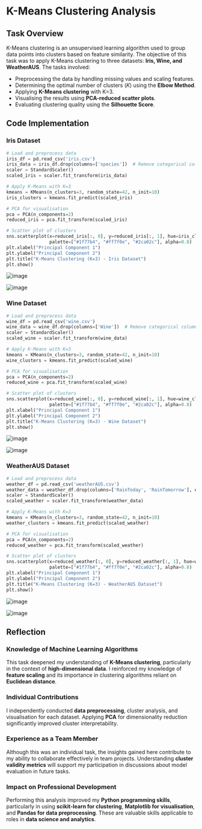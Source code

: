 # K-Means Clustering Analysis

## Task Overview
K-Means clustering is an unsupervised learning algorithm used to group data points into clusters based on feature similarity. The objective of this task was to apply K-Means clustering to three datasets: **Iris, Wine, and WeatherAUS**. The tasks involved:
- Preprocessing the data by handling missing values and scaling features.
- Determining the optimal number of clusters (*K*) using the **Elbow Method**.
- Applying **K-Means clustering** with K=3.
- Visualising the results using **PCA-reduced scatter plots**.
- Evaluating clustering quality using the **Silhouette Score**.

## Code Implementation

### **Iris Dataset**
```python
# Load and preprocess data
iris_df = pd.read_csv('iris.csv')
iris_data = iris_df.drop(columns=['species'])  # Remove categorical column
scaler = StandardScaler()
scaled_iris = scaler.fit_transform(iris_data)

# Apply K-Means with K=3
kmeans = KMeans(n_clusters=3, random_state=42, n_init=10)
iris_clusters = kmeans.fit_predict(scaled_iris)

# PCA for visualisation
pca = PCA(n_components=2)
reduced_iris = pca.fit_transform(scaled_iris)

# Scatter plot of clusters
sns.scatterplot(x=reduced_iris[:, 0], y=reduced_iris[:, 1], hue=iris_clusters, 
                palette=["#1f77b4", "#ff7f0e", "#2ca02c"], alpha=0.8)
plt.xlabel("Principal Component 1")
plt.ylabel("Principal Component 2")
plt.title("K-Means Clustering (K=3) - Iris Dataset")
plt.show()
```

![image](https://github.com/user-attachments/assets/70a09400-aa32-4b07-abb4-9607dbc82f2f)

![image](https://github.com/user-attachments/assets/ea0b23ed-0869-4a54-b619-60ba2ceb94a8)

### **Wine Dataset**
```python
# Load and preprocess data
wine_df = pd.read_csv('wine.csv')
wine_data = wine_df.drop(columns=['Wine'])  # Remove categorical column
scaler = StandardScaler()
scaled_wine = scaler.fit_transform(wine_data)

# Apply K-Means with K=3
kmeans = KMeans(n_clusters=3, random_state=42, n_init=10)
wine_clusters = kmeans.fit_predict(scaled_wine)

# PCA for visualisation
pca = PCA(n_components=2)
reduced_wine = pca.fit_transform(scaled_wine)

# Scatter plot of clusters
sns.scatterplot(x=reduced_wine[:, 0], y=reduced_wine[:, 1], hue=wine_clusters, 
                palette=["#1f77b4", "#ff7f0e", "#2ca02c"], alpha=0.8)
plt.xlabel("Principal Component 1")
plt.ylabel("Principal Component 2")
plt.title("K-Means Clustering (K=3) - Wine Dataset")
plt.show()
```

![image](https://github.com/user-attachments/assets/3b020d42-d750-40c8-8e1d-dfac6b08b355)

![image](https://github.com/user-attachments/assets/42f9a97b-a23f-4732-8f1a-9e282c2a6ba5)

### **WeatherAUS Dataset**
```python
# Load and preprocess data
weather_df = pd.read_csv('weatherAUS.csv')
weather_data = weather_df.drop(columns=['RainToday', 'RainTomorrow'], errors='ignore').dropna()
scaler = StandardScaler()
scaled_weather = scaler.fit_transform(weather_data)

# Apply K-Means with K=3
kmeans = KMeans(n_clusters=3, random_state=42, n_init=10)
weather_clusters = kmeans.fit_predict(scaled_weather)

# PCA for visualisation
pca = PCA(n_components=2)
reduced_weather = pca.fit_transform(scaled_weather)

# Scatter plot of clusters
sns.scatterplot(x=reduced_weather[:, 0], y=reduced_weather[:, 1], hue=weather_clusters, 
                palette=["#1f77b4", "#ff7f0e", "#2ca02c"], alpha=0.8)
plt.xlabel("Principal Component 1")
plt.ylabel("Principal Component 2")
plt.title("K-Means Clustering (K=3) - WeatherAUS Dataset")
plt.show()
```

![image](https://github.com/user-attachments/assets/3238eb4a-5fe9-42e5-9485-5acef6cfc017)

![image](https://github.com/user-attachments/assets/4f8a7a97-73de-406c-828b-409224fae4a7)

## Reflection
### **Knowledge of Machine Learning Algorithms**
This task deepened my understanding of **K-Means clustering**, particularly in the context of **high-dimensional data**. I reinforced my knowledge of **feature scaling** and its importance in clustering algorithms reliant on **Euclidean distance**.

### **Individual Contributions**
I independently conducted **data preprocessing**, cluster analysis, and visualisation for each dataset. Applying **PCA** for dimensionality reduction significantly improved cluster interpretability.

### **Experience as a Team Member**
Although this was an individual task, the insights gained here contribute to my ability to collaborate effectively in team projects. Understanding **cluster validity metrics** will support my participation in discussions about model evaluation in future tasks.

### **Impact on Professional Development**
Performing this analysis improved my **Python programming skills**, particularly in using **scikit-learn for clustering**, **Matplotlib for visualisation**, and **Pandas for data preprocessing**. These are valuable skills applicable to roles in **data science and analytics**.
